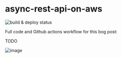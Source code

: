 # async-rest-api-on-aws

![build & deploy status](https://github.com/ziedbentahar/async-rest-api-on-aws/actions/workflows/main-pipeline.yml/badge.svg)

Full code and Github actions workflow for this bog post:

TODO

![image](https://user-images.githubusercontent.com/6813975/232341065-9a4193de-f0cc-4bda-b9eb-75b3b4a8864d.png)
